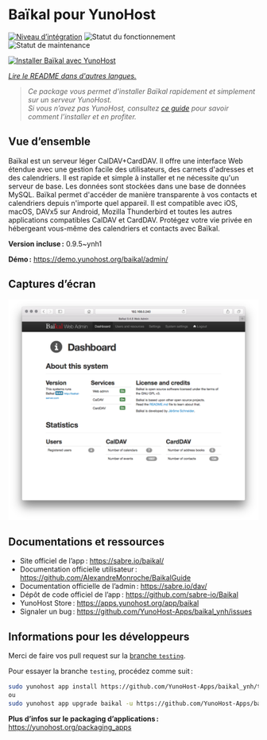 <!--
Nota bene : ce README est automatiquement généré par <https://github.com/YunoHost/apps/tree/master/tools/readme_generator>
Il NE doit PAS être modifié à la main.
-->

# Baïkal pour YunoHost

[![Niveau d’intégration](https://dash.yunohost.org/integration/baikal.svg)](https://dash.yunohost.org/appci/app/baikal) ![Statut du fonctionnement](https://ci-apps.yunohost.org/ci/badges/baikal.status.svg) ![Statut de maintenance](https://ci-apps.yunohost.org/ci/badges/baikal.maintain.svg)

[![Installer Baïkal avec YunoHost](https://install-app.yunohost.org/install-with-yunohost.svg)](https://install-app.yunohost.org/?app=baikal)

*[Lire le README dans d'autres langues.](./ALL_README.md)*

> *Ce package vous permet d’installer Baïkal rapidement et simplement sur un serveur YunoHost.*  
> *Si vous n’avez pas YunoHost, consultez [ce guide](https://yunohost.org/install) pour savoir comment l’installer et en profiter.*

## Vue d’ensemble

Baïkal est un serveur léger CalDAV+CardDAV. Il offre une interface Web étendue avec une gestion facile des utilisateurs, des carnets d'adresses et des calendriers. Il est rapide et simple à installer et ne nécessite qu'un serveur de base. Les données sont stockées dans une base de données MySQL. Baïkal permet d'accéder de manière transparente à vos contacts et calendriers depuis n'importe quel appareil. Il est compatible avec iOS, macOS, DAVx5 sur Android, Mozilla Thunderbird et toutes les autres applications compatibles CalDAV et CardDAV. Protégez votre vie privée en hébergeant vous-même des calendriers et contacts avec Baïkal.

**Version incluse :** 0.9.5~ynh1

**Démo :** <https://demo.yunohost.org/baikal/admin/>

## Captures d’écran

![Capture d’écran de Baïkal](./doc/screenshots/baikal-in-use.png)

## Documentations et ressources

- Site officiel de l’app : <https://sabre.io/baikal/>
- Documentation officielle utilisateur : <https://github.com/AlexandreMonroche/BaikalGuide>
- Documentation officielle de l’admin : <https://sabre.io/dav/>
- Dépôt de code officiel de l’app : <https://github.com/sabre-io/Baikal>
- YunoHost Store : <https://apps.yunohost.org/app/baikal>
- Signaler un bug : <https://github.com/YunoHost-Apps/baikal_ynh/issues>

## Informations pour les développeurs

Merci de faire vos pull request sur la [branche `testing`](https://github.com/YunoHost-Apps/baikal_ynh/tree/testing).

Pour essayer la branche `testing`, procédez comme suit :

```bash
sudo yunohost app install https://github.com/YunoHost-Apps/baikal_ynh/tree/testing --debug
ou
sudo yunohost app upgrade baikal -u https://github.com/YunoHost-Apps/baikal_ynh/tree/testing --debug
```

**Plus d’infos sur le packaging d’applications :** <https://yunohost.org/packaging_apps>
